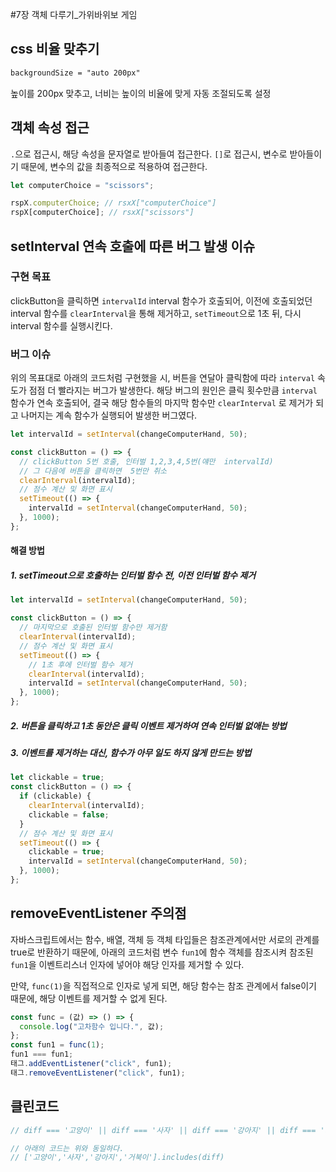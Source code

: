 #7장 객체 다루기\_가위바위보 게임

## css 비율 맞추기

```css
backgroundSize = "auto 200px"
```

높이를 200px 맞추고, 너비는 높이의 비율에 맞게 자동 조절되도록 설정

## 객체 속성 접근

`.`으로 접근시, 해당 속성을 문자열로 받아들여 접근한다.
`[]`로 접근시, 변수로 받아들이기 때문에, 변수의 값을 최종적으로 적용하여 접근한다.

```javascript
let computerChoice = "scissors";

rspX.computerChoice; // rsxX["computerChoice"]
rspX[computerChoice]; // rsxX["scissors"]
```

## setInterval 연속 호출에 따른 버그 발생 이슈

### 구현 목표

clickButton을 클릭하면 `intervalId` interval 함수가 호출되어, 이전에 호출되었던 interval 함수를 `clearInterval`을 통해 제거하고,
`setTimeout`으로 1초 뒤, 다시 interval 함수를 실행시킨다.

### 버그 이슈

위의 목표대로 아래의 코드처럼 구현했을 시, 버튼을 연달아 클릭함에 따라 `interval` 속도가 점점 더 빨라지는 버그가 발생한다.
해당 버그의 원인은 클릭 횟수만큼 `interval` 함수가 연속 호출되어, 결국 해당 함수들의 마지막 함수만 `clearInterval` 로 제거가 되고 나머지는 계속 함수가 실행되어 발생한 버그였다.

```javascript
let intervalId = setInterval(changeComputerHand, 50);

const clickButton = () => {
  // clickButton 5번 호출, 인터벌 1,2,3,4,5번(얘만  intervalId)
  // 그 다음에 버튼을 클릭하면  5번만 취소
  clearInterval(intervalId);
  // 점수 계산 및 화면 표시
  setTimeout(() => {
    intervalId = setInterval(changeComputerHand, 50);
  }, 1000);
};
```

#### 해결 방법

##### 1. setTimeout으로 호출하는 인터벌 함수 전, 이전 인터벌 함수 제거

```javascript
let intervalId = setInterval(changeComputerHand, 50);

const clickButton = () => {
  // 마지막으로 호출된 인터벌 함수만 제거함
  clearInterval(intervalId);
  // 점수 계산 및 화면 표시
  setTimeout(() => {
    // 1초 후에 인터벌 함수 제거
    clearInterval(intervalId);
    intervalId = setInterval(changeComputerHand, 50);
  }, 1000);
};
```

##### 2. 버튼을 클릭하고 1초 동안은 클릭 이벤트 제거하여 연속 인터벌 없애는 방법

##### 3. 이벤트를 제거하는 대신, 함수가 아무 일도 하지 않게 만드는 방법

```javascript
let clickable = true;
const clickButton = () => {
  if (clickable) {
    clearInterval(intervalId);
    clickable = false;
  }
  // 점수 계산 및 화면 표시
  setTimeout(() => {
    clickable = true;
    intervalId = setInterval(changeComputerHand, 50);
  }, 1000);
};
```

## removeEventListener 주의점

자바스크립트에서는 함수, 배열, 객체 등 객체 타입들은 참조관계에서만 서로의 관계를 true로 반환하기 때문에,
아래의 코드처럼 변수 `fun1`에 함수 객체를 참조시켜 참조된 `fun1`을 이벤트리스너 인자에 넣어야
해당 인자를 제거할 수 있다.

만약, `func(1)`을 직접적으로 인자로 넣게 되면, 해당 함수는 참조 관계에서 false이기 때문에, 해당 이벤트를 제거할 수 없게 된다.

```javascript
const func = (값) => () => {
  console.log("고차함수 입니다.", 값);
};
const fun1 = func(1);
fun1 === fun1;
태그.addEventListener("click", fun1);
태그.removeEventListener("click", fun1);
```

## 클린코드

```javascript
// diff === '고양이' || diff === '사자' || diff === '강아지' || diff === '거북이'

// 아래의 코드는 위와 동일하다.
// ['고양이','사자','강아지','거북이'].includes(diff)
```

